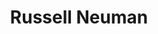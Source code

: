 ---
layout: person
title: Russell Neuman
website: http://steinhardt.nyu.edu/faculty/Russell_Neuman
role: Academic Advisor / ECT Faculty
contributions: no
---